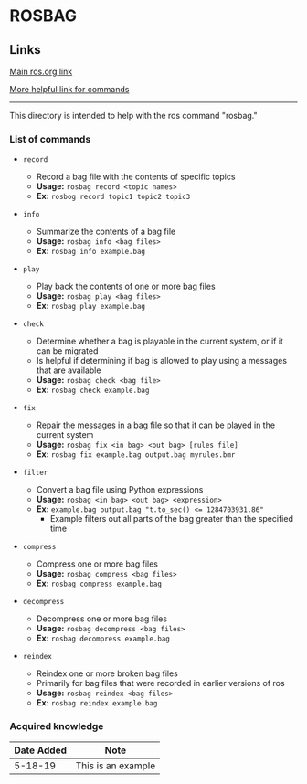 # ROSBAG

## Links
[Main ros.org link](http://wiki.ros.org/rosbag)

[More helpful link for commands](http://wiki.ros.org/rosbag/Commandline)

---

This directory is intended to help with the ros command "rosbag."

### List of commands
* `record`
    * Record a bag file with the contents of specific topics
    * **Usage:** `rosbag record <topic names>`
    * **Ex:** `rosbog record topic1 topic2 topic3`

* `info`
    * Summarize the contents of a bag file
    * **Usage:** `rosbag info <bag files>`
    * **Ex:** `rosbag info example.bag`

* `play`
    * Play back the contents of one or more bag files
    * **Usage:** `rosbag play <bag files>`
    * **Ex:** `rosbag play example.bag`

* `check`
    * Determine whether a bag is playable in the current system, or if it can be migrated
    * Is helpful if determining if bag is allowed to play using a messages that are available
    * **Usage:** `rosbag check <bag file>`
    * **Ex:** `rosbag check example.bag`

* `fix`
    * Repair the messages in a bag file so that it can be played in the current system
    * **Usage:** `rosbag fix <in bag> <out bag> [rules file]`
    * **Ex:** `rosbag fix example.bag output.bag myrules.bmr`

* `filter`
    * Convert a bag file using Python expressions
    * **Usage:** `rosbag <in bag> <out bag> <expression>`
    * **Ex:** `example.bag output.bag "t.to_sec() <= 1284703931.86"`
        * Example filters out all parts of the bag greater than the specified time

* `compress`
    * Compress one or more bag files
    * **Usage:** `rosbag compress <bag files>`
    * **Ex:** `rosbag compress example.bag` 
    
* `decompress`
    * Decompress one or more bag files
    * **Usage:** `rosbag decompress <bag files>`
    * **Ex:** `rosbag decompress example.bag`

* `reindex`
    * Reindex one or more broken bag files
    * Primarily for bag files that were recorded in earlier versions of ros
    * **Usage:** `rosbag reindex <bag files>`
    * **Ex:** `rosbag reindex example.bag`

### Acquired knowledge

| Date Added | Note |
| --- | ---|
| 5-18-19 | This is an example |

